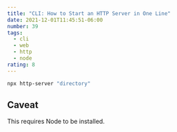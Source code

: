 ```yaml
---
title: "CLI: How to Start an HTTP Server in One Line"
date: 2021-12-01T11:45:51-06:00
number: 39
tags:
  - cli
  - web
  - http
  - node
rating: 8
---
```


```bash
npx http-server "directory"
```

## Caveat

This requires Node to be installed.
